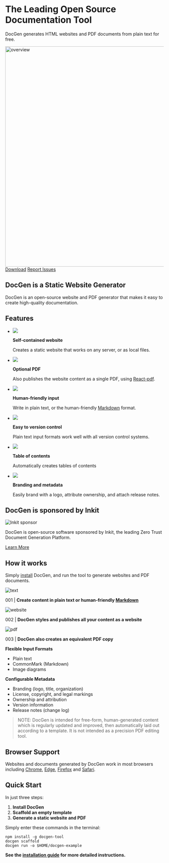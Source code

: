 ﻿<div class="section banner">
  <h1 class="headline">The Leading Open Source Documentation Tool</h1>
  <p class="lead">
   DocGen generates HTML websites and PDF documents from plain text for free.
  </p>
  <img src="files/images/overview.png" alt="overview" width="700px" class="bannerImage" />
  <div class="bannerButtons">
    <a href="https://github.com/mtmacdonald/docgen/tags" class="button spaced">Download</a>
    <a href="https://github.com/mtmacdonald/docgen/issues" class="button inverted">Report Issues</a>
  </div>
</div>

## DocGen is a Static Website Generator

DocGen is an open-source website and PDF generator that makes it easy to create high-quality documentation.

## Features

<ul class="features">
<li>
  <img src="files/images/icons/computer.png" />
  <p><strong>Self-contained website</strong></p>
  <p>Creates a static website that works on any server, or as local files.</p>
</li>
<li>
  <img src="files/images/icons/pdf.png" />
  <p><strong>Optional PDF</strong></p>
  <p>Also publishes the website content as a single PDF, using <a href="https://react-pdf.org/">React-pdf</a>.</p>
</li>
<li>
  <img src="files/images/icons/pencil.png" />
  <p><strong>Human-friendly input</strong></p>
  <p>Write in plain text, or the human-friendly <a href="http://commonmark.org">Markdown</a> format.</p>
</li>
<li>
  <img src="files/images/icons/cog.png" />
  <p><strong>Easy to version control</strong></p>
  <p>Plain text input formats work well with all version control systems.</p>
</li>
<li>
  <img src="files/images/icons/document.png" />
  <p><strong>Table of contents</strong></p>
  <p>Automatically creates tables of contents</p>
</li>
<li>
  <img src="files/images/icons/star.png" />
  <p><strong>Branding and metadata</strong></p>
  <p>Easily brand with a logo, attribute ownership, and attach release notes.</p>
</li>
</ul>

<div class="dgPDFPageBreak" />

## DocGen is sponsored by Inkit

<div class="inkitSponsor">
  <div class="inkitImage">
    <img src="files/images/inkit-screenshot.png" alt="Inkit sponsor">
  </div>
  <div class="inkitText">
    <p>DocGen is open-source software sponsored by Inkit, the leading Zero Trust Document Generation Platform.</p>
    <a href="https://www.inkit.com" class="button whiteInverted">Learn More</a>
  </div>
</div>

## How it works

Simply <a href="#quick-start">install</a> DocGen, and run the tool to generate websites and PDF documents.

<div class="dgCardContainer">
  <div class="dgCard">
    <img src="files/images/text.png" alt="text" />
    <p>001 | <strong>Create content in plain text or human-friendly <a href="http://commonmark.org">Markdown</a></strong></p>
  </div>
  <div class="dgCard">
    <img src="files/images/web.png" alt="website" />
    <p>002 | <strong>DocGen styles and publishes all your content as a website</strong></p>
  </div>
  <div class="dgCard">
    <img src="files/images/pdf.png" alt="pdf" />
    <p>003 | <strong>DocGen also creates an equivalent PDF copy</strong></p>
  </div>
</div>

<div class="featureDetails">
  <strong>Flexible Input Formats</strong>
  <ul>
    <li>Plain text</li>
    <li>CommonMark (Markdown)</li>
    <li>Image diagrams</li>
  </ul>
</div>
<div class="featureDetails">
  <strong>Configurable Metadata</strong>
  <ul>
    <li>Branding (logo, title, organization)</li>
    <li>License, copyright, and legal markings</li>
    <li>Ownership and attribution</li>
    <li>Version information</li>
    <li>Release notes (change log)</li>
  </ul>
</div>

<div class="dgPDFPageBreak" />

> NOTE: DocGen is intended for free-form, human-generated content which is regularly updated and improved, then
automatically laid out according to a template. It is not intended as a precision PDF editing tool.

## Browser Support

Websites and documents generated by DocGen work in most browsers including [Chrome](https://www.google.com/chrome),
[Edge](https://www.microsoft.com/en-us/edge), [Firefox](https://www.mozilla.org/en-US/firefox/new) and
[Safari](https://www.apple.com/safari).

## Quick Start

In just three steps:

1. **Install DocGen**
2. **Scaffold an empty template**
3. **Generate a static website and PDF**

Simply enter these commands in the terminal:

    npm install -g docgen-tool
    docgen scaffold
    docgen run -o $HOME/docgen-example

**See the <a href="installation.html">installation guide</a> for more detailed instructions.**

